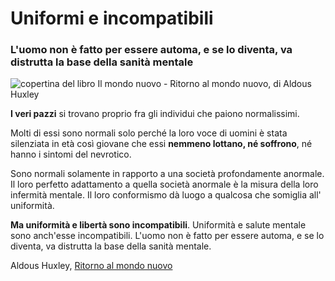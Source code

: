 # Uniformi e incompatibili

### L'uomo non è fatto per essere automa, e se lo diventa, va distrutta la base della sanità mentale

![copertina del libro Il mondo nuovo - Ritorno al mondo nuovo, di Aldous Huxley](il-mondo-nuovo-huxley.jpeg)

**I veri pazzi** si trovano proprio fra gli individui che paiono normalissimi.

Molti di essi sono normali solo perché la loro voce di uomini è stata silenziata in età così giovane che essi **nemmeno lottano, né soffrono**, né hanno i sintomi del nevrotico.

Sono normali solamente in rapporto a una società profondamente anormale. Il loro perfetto adattamento a quella società anormale è la misura della loro infermità mentale. Il loro conformismo dà luogo a qualcosa che somiglia all' uniformità.

**Ma uniformità e libertà sono incompatibili**. Uniformità e salute mentale sono anch'esse incompatibili. L'uomo non è fatto per essere automa, e se lo diventa, va distrutta la base della sanità mentale.

Aldous Huxley, [Ritorno al mondo nuovo](https://amzn.to/46SAJhM)